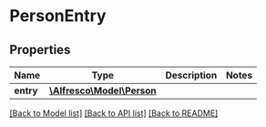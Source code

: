 # PersonEntry

## Properties
Name | Type | Description | Notes
------------ | ------------- | ------------- | -------------
**entry** | [**\Alfresco\Model\Person**](Person.md) |  | 

[[Back to Model list]](../README.md#documentation-for-models) [[Back to API list]](../README.md#documentation-for-api-endpoints) [[Back to README]](../README.md)


